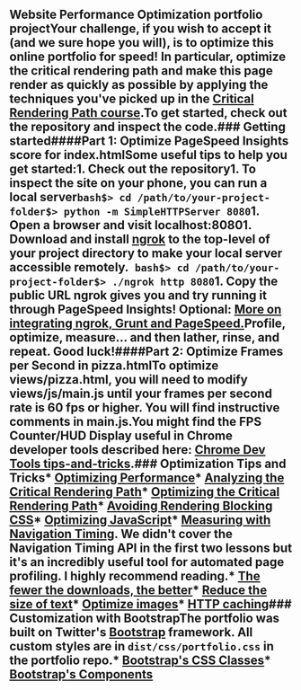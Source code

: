 ## Website Performance Optimization portfolio projectYour challenge, if you wish to accept it (and we sure hope you will), is to optimize this online portfolio for speed! In particular, optimize the critical rendering path and make this page render as quickly as possible by applying the techniques you've picked up in the [Critical Rendering Path course](https://www.udacity.com/course/ud884).To get started, check out the repository and inspect the code.### Getting started####Part 1: Optimize PageSpeed Insights score for index.htmlSome useful tips to help you get started:1. Check out the repository1. To inspect the site on your phone, you can run a local server```bash$> cd /path/to/your-project-folder$> python -m SimpleHTTPServer 8080```1. Open a browser and visit localhost:80801. Download and install [ngrok](https://ngrok.com/) to the top-level of your project directory to make your local server accessible remotely.``` bash$> cd /path/to/your-project-folder$> ./ngrok http 8080```1. Copy the public URL ngrok gives you and try running it through PageSpeed Insights! Optional: [More on integrating ngrok, Grunt and PageSpeed.](http://www.jamescryer.com/2014/06/12/grunt-pagespeed-and-ngrok-locally-testing/)Profile, optimize, measure... and then lather, rinse, and repeat. Good luck!####Part 2: Optimize Frames per Second in pizza.htmlTo optimize views/pizza.html, you will need to modify views/js/main.js until your frames per second rate is 60 fps or higher. You will find instructive comments in main.js.You might find the FPS Counter/HUD Display useful in Chrome developer tools described here: [Chrome Dev Tools tips-and-tricks](https://developer.chrome.com/devtools/docs/tips-and-tricks).### Optimization Tips and Tricks* [Optimizing Performance](https://developers.google.com/web/fundamentals/performance/ "web performance")* [Analyzing the Critical Rendering Path](https://developers.google.com/web/fundamentals/performance/critical-rendering-path/analyzing-crp.html "analyzing crp")* [Optimizing the Critical Rendering Path](https://developers.google.com/web/fundamentals/performance/critical-rendering-path/optimizing-critical-rendering-path.html "optimize the crp!")* [Avoiding Rendering Blocking CSS](https://developers.google.com/web/fundamentals/performance/critical-rendering-path/render-blocking-css.html "render blocking css")* [Optimizing JavaScript](https://developers.google.com/web/fundamentals/performance/critical-rendering-path/adding-interactivity-with-javascript.html "javascript")* [Measuring with Navigation Timing](https://developers.google.com/web/fundamentals/performance/critical-rendering-path/measure-crp.html "nav timing api"). We didn't cover the Navigation Timing API in the first two lessons but it's an incredibly useful tool for automated page profiling. I highly recommend reading.* <a href="https://developers.google.com/web/fundamentals/performance/optimizing-content-efficiency/eliminate-downloads.html">The fewer the downloads, the better</a>* <a href="https://developers.google.com/web/fundamentals/performance/optimizing-content-efficiency/optimize-encoding-and-transfer.html">Reduce the size of text</a>* <a href="https://developers.google.com/web/fundamentals/performance/optimizing-content-efficiency/image-optimization.html">Optimize images</a>* <a href="https://developers.google.com/web/fundamentals/performance/optimizing-content-efficiency/http-caching.html">HTTP caching</a>### Customization with BootstrapThe portfolio was built on Twitter's <a href="http://getbootstrap.com/">Bootstrap</a> framework. All custom styles are in `dist/css/portfolio.css` in the portfolio repo.* <a href="http://getbootstrap.com/css/">Bootstrap's CSS Classes</a>* <a href="http://getbootstrap.com/components/">Bootstrap's Components</a>